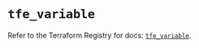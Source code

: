# `tfe_variable`

Refer to the Terraform Registry for docs: [`tfe_variable`](https://registry.terraform.io/providers/hashicorp/tfe/0.58.1/docs/resources/variable).
